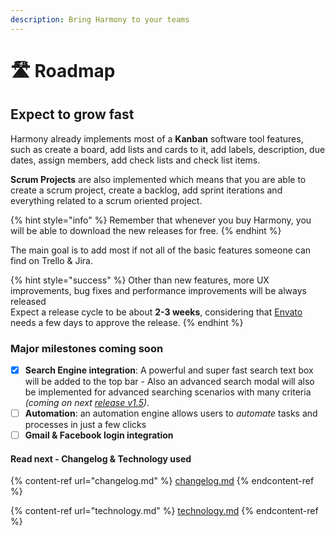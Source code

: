 ```yaml
---
description: Bring Harmony to your teams
---
```


# 🛣 Roadmap

## Expect to grow fast

Harmony already implements most of a **Kanban** software tool features, such as create a board, add lists and cards to it, add labels, description, due dates, assign members, add check lists and check list items.

**Scrum Projects** are also implemented which means that you are able to create a scrum project, create a backlog, add sprint iterations and everything related to a scrum oriented project.

{% hint style="info" %}
Remember that whenever you buy Harmony, you will be able to download the new releases for free.
{% endhint %}

The main goal is to add most if not all of the basic features someone can find on Trello & Jira.&#x20;

{% hint style="success" %}
Other than new features, more UX improvements, bug fixes and performance improvements will be always released\
Expect a release cycle to be about **2-3 weeks**, considering that [Envato](https://codecanyon.net/item/harmony-project-management-tool/49138488) needs a few days to approve the release.
{% endhint %}

### Major milestones coming soon

* [x] **Search Engine integration**: A powerful and super fast search text box will be added to the top bar - Also an advanced search modal will also be implemented for advanced searching scenarios with many criteria _(coming on next_ [_release v1.5_](changelog.md#version-1.5)_)_. &#x20;
* [ ] **Automation**: an automation engine allows users to _automate_ tasks and processes in just a few clicks
* [ ] **Gmail & Facebook login integration**

#### Read next - Changelog & Technology used

{% content-ref url="changelog.md" %}
[changelog.md](changelog.md)
{% endcontent-ref %}

{% content-ref url="technology.md" %}
[technology.md](technology.md)
{% endcontent-ref %}
